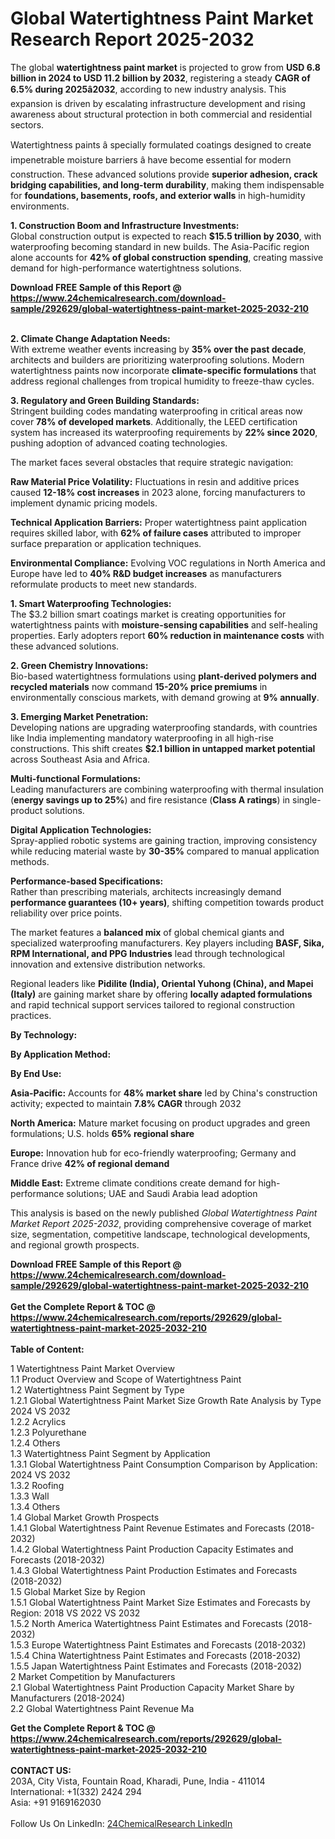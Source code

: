 <h1>Global Watertightness Paint Market Research Report 2025-2032</h1><p>The global <strong>watertightness paint market</strong> is projected to grow from <strong>USD 6.8 billion in 2024 to USD 11.2 billion by 2032</strong>, registering a steady <strong>CAGR of 6.5% during 2025â2032</strong>, according to new industry analysis. This expansion is driven by escalating infrastructure development and rising awareness about structural protection in both commercial and residential sectors.</p><p>Watertightness paints â specially formulated coatings designed to create impenetrable moisture barriers â have become essential for modern construction. These advanced solutions provide <strong>superior adhesion, crack bridging capabilities, and long-term durability</strong>, making them indispensable for <strong>foundations, basements, roofs, and exterior walls</strong> in high-humidity environments.</p><p><strong>1. Construction Boom and Infrastructure Investments:</strong><br>
Global construction output is expected to reach <strong>$15.5 trillion by 2030</strong>, with waterproofing becoming standard in new builds. The Asia-Pacific region alone accounts for <strong>42% of global construction spending</strong>, creating massive demand for high-performance watertightness solutions.</p><div><b>Download FREE Sample of this Report @ 
            <a href="https://www.24chemicalresearch.com/download-sample/292629/global-watertightness-paint-market-2025-2032-210">
            https://www.24chemicalresearch.com/download-sample/292629/global-watertightness-paint-market-2025-2032-210</a></b></div><br><p><strong>2. Climate Change Adaptation Needs:</strong><br>
With extreme weather events increasing by <strong>35% over the past decade</strong>, architects and builders are prioritizing waterproofing solutions. Modern watertightness paints now incorporate <strong>climate-specific formulations</strong> that address regional challenges from tropical humidity to freeze-thaw cycles.</p><p><strong>3. Regulatory and Green Building Standards:</strong><br>
Stringent building codes mandating waterproofing in critical areas now cover <strong>78% of developed markets</strong>. Additionally, the LEED certification system has increased its waterproofing requirements by <strong>22% since 2020</strong>, pushing adoption of advanced coating technologies.</p><p>The market faces several obstacles that require strategic navigation:</p><p><strong>Raw Material Price Volatility:</strong> Fluctuations in resin and additive prices caused <strong>12-18% cost increases</strong> in 2023 alone, forcing manufacturers to implement dynamic pricing models.</p><p><strong>Technical Application Barriers:</strong> Proper watertightness paint application requires skilled labor, with <strong>62% of failure cases</strong> attributed to improper surface preparation or application techniques.</p><p><strong>Environmental Compliance:</strong> Evolving VOC regulations in North America and Europe have led to <strong>40% R&amp;D budget increases</strong> as manufacturers reformulate products to meet new standards.</p><p><strong>1. Smart Waterproofing Technologies:</strong><br>
The $3.2 billion smart coatings market is creating opportunities for watertightness paints with <strong>moisture-sensing capabilities</strong> and self-healing properties. Early adopters report <strong>60% reduction in maintenance costs</strong> with these advanced solutions.</p><p><strong>2. Green Chemistry Innovations:</strong><br>
Bio-based watertightness formulations using <strong>plant-derived polymers and recycled materials</strong> now command <strong>15-20% price premiums</strong> in environmentally conscious markets, with demand growing at <strong>9% annually</strong>.</p><p><strong>3. Emerging Market Penetration:</strong><br>
Developing nations are upgrading waterproofing standards, with countries like India implementing mandatory waterproofing in all high-rise constructions. This shift creates <strong>$2.1 billion in untapped market potential</strong> across Southeast Asia and Africa.</p><p><strong>Multi-functional Formulations:</strong><br>
	Leading manufacturers are combining waterproofing with thermal insulation (<strong>energy savings up to 25%</strong>) and fire resistance (<strong>Class A ratings</strong>) in single-product solutions.</p><p><strong>Digital Application Technologies:</strong><br>
	Spray-applied robotic systems are gaining traction, improving consistency while reducing material waste by <strong>30-35%</strong> compared to manual application methods.</p><p><strong>Performance-based Specifications:</strong><br>
	Rather than prescribing materials, architects increasingly demand <strong>performance guarantees (10+ years)</strong>, shifting competition towards product reliability over price points.</p><p>The market features a <strong>balanced mix</strong> of global chemical giants and specialized waterproofing manufacturers. Key players including <strong>BASF, Sika, RPM International, and PPG Industries</strong> lead through technological innovation and extensive distribution networks.</p><p>Regional leaders like <strong>Pidilite (India), Oriental Yuhong (China), and Mapei (Italy)</strong> are gaining market share by offering <strong>locally adapted formulations</strong> and rapid technical support services tailored to regional construction practices.</p><p><strong>By Technology:</strong></p><p><strong>By Application Method:</strong></p><p><strong>By End Use:</strong></p><p><strong>Asia-Pacific:</strong> Accounts for <strong>48% market share</strong> led by China's construction activity; expected to maintain <strong>7.8% CAGR</strong> through 2032</p><p><strong>North America:</strong> Mature market focusing on product upgrades and green formulations; U.S. holds <strong>65% regional share</strong></p><p><strong>Europe:</strong> Innovation hub for eco-friendly waterproofing; Germany and France drive <strong>42% of regional demand</strong></p><p><strong>Middle East:</strong> Extreme climate conditions create demand for high-performance solutions; UAE and Saudi Arabia lead adoption</p><p>This analysis is based on the newly published <em>Global Watertightness Paint Market Report 2025-2032</em>, providing comprehensive coverage of market size, segmentation, competitive landscape, technological developments, and regional growth prospects.</p><div><b>Download FREE Sample of this Report @ 
            <a href="https://www.24chemicalresearch.com/download-sample/292629/global-watertightness-paint-market-2025-2032-210">
            https://www.24chemicalresearch.com/download-sample/292629/global-watertightness-paint-market-2025-2032-210</a></b></div><br><div><b>Get the Complete Report & TOC @ 
            <a href="https://www.24chemicalresearch.com/reports/292629/global-watertightness-paint-market-2025-2032-210">
            https://www.24chemicalresearch.com/reports/292629/global-watertightness-paint-market-2025-2032-210</a></b></div><br>
            <b>Table of Content:</b><p>1 Watertightness Paint Market Overview<br />
    1.1 Product Overview and Scope of Watertightness Paint<br />
    1.2 Watertightness Paint Segment by Type<br />
        1.2.1 Global Watertightness Paint Market Size Growth Rate Analysis by Type 2024 VS 2032<br />
        1.2.2 Acrylics<br />
        1.2.3 Polyurethane<br />
        1.2.4 Others<br />
    1.3 Watertightness Paint Segment by Application<br />
        1.3.1 Global Watertightness Paint Consumption Comparison by Application: 2024 VS 2032<br />
        1.3.2 Roofing<br />
        1.3.3 Wall<br />
        1.3.4 Others<br />
    1.4 Global Market Growth Prospects<br />
        1.4.1 Global Watertightness Paint Revenue Estimates and Forecasts (2018-2032)<br />
        1.4.2 Global Watertightness Paint Production Capacity Estimates and Forecasts (2018-2032)<br />
        1.4.3 Global Watertightness Paint Production Estimates and Forecasts (2018-2032)<br />
    1.5 Global Market Size by Region<br />
        1.5.1 Global Watertightness Paint Market Size Estimates and Forecasts by Region: 2018 VS 2022 VS 2032<br />
        1.5.2 North America Watertightness Paint Estimates and Forecasts (2018-2032)<br />
        1.5.3 Europe Watertightness Paint Estimates and Forecasts (2018-2032)<br />
        1.5.4 China Watertightness Paint Estimates and Forecasts (2018-2032)<br />
        1.5.5 Japan Watertightness Paint Estimates and Forecasts (2018-2032)<br />
2 Market Competition by Manufacturers<br />
    2.1 Global Watertightness Paint Production Capacity Market Share by Manufacturers (2018-2024)<br />
    2.2 Global Watertightness Paint Revenue Ma</p><div><b>Get the Complete Report & TOC @ 
            <a href="https://www.24chemicalresearch.com/reports/292629/global-watertightness-paint-market-2025-2032-210">
            https://www.24chemicalresearch.com/reports/292629/global-watertightness-paint-market-2025-2032-210</a></b></div><br><b>CONTACT US:</b><br>
            203A, City Vista, Fountain Road, Kharadi, Pune, India - 411014<br>
            International: +1(332) 2424 294<br>
            Asia: +91 9169162030 <br><br>
            Follow Us On LinkedIn: <a href="https://www.linkedin.com/company/24chemicalresearch/">24ChemicalResearch LinkedIn</a>